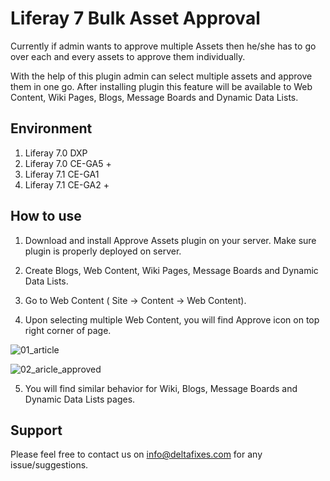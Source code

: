 # Liferay 7 Bulk Asset Approval
Currently if admin wants to approve multiple Assets then he/she has to go over each and every assets to approve them individually.

With the help of this plugin admin can select multiple assets and approve them in one go. After installing plugin this feature will be available to Web Content, Wiki Pages, Blogs, Message Boards and Dynamic Data Lists. 

## Environment
1. Liferay 7.0 DXP
2. Liferay 7.0 CE-GA5 +
3. Liferay 7.1 CE-GA1
4. Liferay 7.1 CE-GA2 +

## How to use
1. Download and install Approve Assets plugin on your server. Make sure plugin is properly deployed on server.

2. Create Blogs, Web Content, Wiki Pages, Message Boards and Dynamic Data Lists.

3. Go to Web Content ( Site &rarr; Content &rarr; Web Content).

4. Upon selecting multiple Web Content, you will find Approve icon on top right corner of page.

![01_article](https://user-images.githubusercontent.com/24852574/64315336-5dc6cb80-cfcf-11e9-84e2-ef2b5a495c42.png)

![02_aricle_approved](https://user-images.githubusercontent.com/24852574/64315335-5dc6cb80-cfcf-11e9-98ef-561e270b3823.png)

5. You will find similar behavior for Wiki, Blogs, Message Boards and Dynamic Data Lists pages.

## Support
   Please feel free to contact us on info@deltafixes.com for any issue/suggestions.
